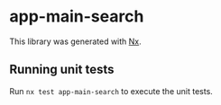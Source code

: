 # app-main-search

This library was generated with [Nx](https://nx.dev).

## Running unit tests

Run `nx test app-main-search` to execute the unit tests.
